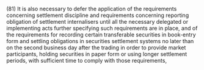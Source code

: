 (81) It is also necessary to defer the application of the requirements concerning settlement discipline and requirements concerning reporting obligation of settlement internalisers until all the necessary delegated or implementing acts further specifying such requirements are in place, and of the requirements for recording certain transferable securities in book-entry form and settling obligations in securities settlement systems no later than on the second business day after the trading in order to provide market participants, holding securities in paper form or using longer settlement periods, with sufficient time to comply with those requirements,